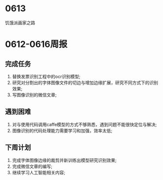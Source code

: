 # 0613
饥饿派画家之路

# 0612-0616周报
## 完成任务
1. 替换发票识别工程中的ocr识别模型;
2. 研究对分割出的字体图像文件的切边与增加边缘扩展，研究不同方式下的识别效果;
3. 写图像识别的微信文章;

## 遇到困难
1. 对与使用代码调用caffe模型的方式不够熟悉，遇到问题不能很快定位与解决;
2. 图像识别的代码处理能力需要学习和加强，效率太低;

## 下周计划
1. 完成字体图像边缘的裁剪并新训练出模型研究识别效果;
2. 完成微信文章的编写;
3. 继续学习人工智能相关内容;